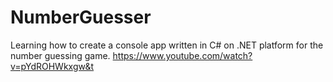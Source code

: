 # NumberGuesser
Learning how to create a console app written in C# on .NET platform for the number guessing game. 
https://www.youtube.com/watch?v=pYdROHWkxgw&t

